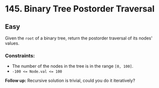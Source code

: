 # 145. Binary Tree Postorder Traversal

## Easy

Given the `root` of a binary tree, return the postorder traversal of its nodes' values.

### Constraints:

- The number of the nodes in the tree is in the range `[0, 100]`.
- `-100 <= Node.val <= 100`

**Follow up:** Recursive solution is trivial, could you do it iteratively?
